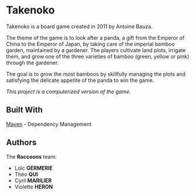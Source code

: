 # Takenoko

Takenoko is a board game created in 2011 by Antoine Bauza.  

The theme of the game is to look after a panda, a gift from the Emperor of China to the Emperor of Japan, by taking care of the imperial bamboo garden, maintained by a gardener. The players cultivate land plots, irrigate them, and grow one of the three varieties of bamboo (green, yellow or pink) through the gardener.  

The goal is to grow the most bamboos by skillfully managing the plots and satisfying the delicate appetite of the panda to win the game.  

*This project is a computerized version of the game.*

## Built With

[Maven](https://maven.apache.org/) - Dependency Management

## Authors

The **Raccoons** team:
* Loïc **GERMERIE**
* Théo **QUI**
* Cyril **MARILIER**
* Violette **HERON**
